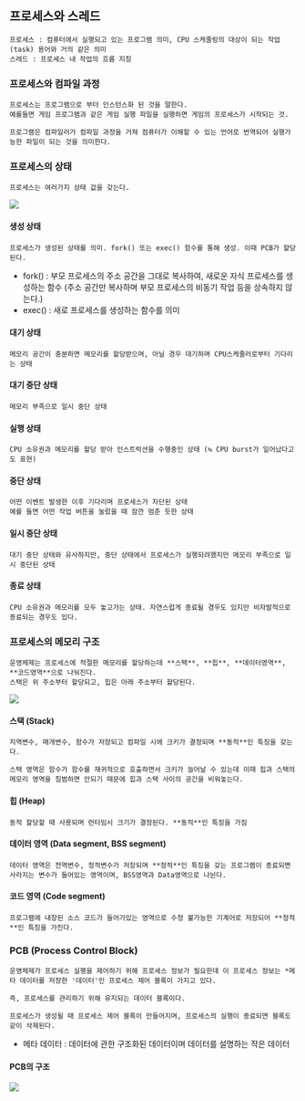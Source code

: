 ## 프로세스와 스레드
    프로세스 : 컴퓨터에서 실행되고 있는 프로그램 의미, CPU 스케줄링의 대상이 되는 작업(task) 용어와 거의 같은 의미 
    스레드 : 프로세스 내 작업의 흐름 지칭

### 프로세스와 컴파일 과정
    프로세스는 프로그램으로 부터 인스턴스화 된 것을 말한다.
    예를들면 게임 프로그램과 같은 게임 실행 파일을 실행하면 게임의 프로세스가 시작되는 것.

    프로그램은 컴파일러가 컴파일 과정을 거쳐 컴퓨터가 이해할 수 있는 언어로 번역되어 실행가능한 파일이 되는 것을 의미한다.


### 프로세스의 상태
    프로세스는 여러가지 상태 값을 갖는다.

<img src="https://upload.wikimedia.org/wikipedia/commons/thumb/8/83/Process_states.svg/1280px-Process_states.svg.png">

#### 생성 상태
    프로세스가 생성된 상태를 의미. fork() 또는 exec() 함수를 통해 생성. 이때 PCB가 할당된다.

* fork() : 부모 프로세스의 주소 공간을 그대로 복사하여, 새로운 자식 프로세스를 생성하는 함수 (주소 공간만 복사하며 부모 프로세스의 비동기 작업 등을 상속하지 않는다.)
* exec() : 새로 프로세스를 생성하는 함수를 의미

#### 대기 상태
    메모리 공간이 충분하면 메모리를 할당받으며, 아닐 경우 대기하며 CPU스케줄러로부터 기다리는 상태

#### 대기 중단 상태
    메모리 부족으로 일시 중단 상태

#### 실행 상태
    CPU 소유권과 메모리를 할당 받아 인스트럭션을 수행중인 상태 (≒ CPU burst가 일어났다고도 표현)

#### 중단 상태
    어떤 이벤트 발생한 이후 기다리며 프로세스가 차단된 상태
    예를 들면 어떤 작업 버튼을 눌렀을 때 잠깐 멈춘 듯한 상태

#### 일시 중단 상태
    대기 중단 상태와 유사하지만, 중단 상태에서 프로세스가 실행되려했지만 메모리 부족으로 일시 중단된 상태

#### 종료 상태
    CPU 소유권과 메모리를 모두 놓고가는 상태. 자연스럽게 종료될 경우도 있지만 비자발적으로 종료되는 경우도 있다.



### 프로세스의 메모리 구조
    운영체제는 프로세스에 적절한 메모리를 할당하는데 **스택**, **힙**, **데이터영역**, **코드영역**으로 나눠진다.
    스택은 위 주소부터 할당되고, 힙은 아래 주소부터 할당된다.

<img src="https://images.velog.io/images/moon-yerim/post/38d6fc92-c342-4a19-baf5-9aa148ae70ca/image.png">

#### 스택 (Stack)
    지역변수, 매개변수, 함수가 저장되고 컴파일 시에 크키가 결정되며 **동적**인 특징을 갖는다.

    스택 영역은 함수가 함수를 재귀적으로 호출하면서 크키가 늘어날 수 있는데 이때 힙과 스택의 메모리 영역을 침범하면 안되기 때문에 힙과 스택 사이의 공간을 비워놓는다.

#### 힙 (Heap)
    동적 할당할 때 사용되며 런타임시 크기가 결정된다. **동적**인 특징을 가짐

#### 데이터 영역 (Data segment, BSS segment)
    데이터 영역은 전역변수, 정적변수가 저장되며 **정적**인 특징을 갖는 프로그램이 종료되면 사라지는 변수가 들어있는 영역이며, BSS영역과 Data영역으로 나뉜다.

#### 코드 영역 (Code segment)
    프로그램에 내장된 소스 코드가 들어가있는 영역으로 수정 불가능한 기계어로 저장되어 **정적**인 특징을 가진다.

### PCB (Process Control Block)
    운영체제가 프로세스 실행을 제어하기 위해 프로세스 정보가 필요한데 이 프로세스 정보는 *메타 데이터를 저장한 '데이터'인 프로세스 제어 블록이 가지고 있다.

    즉, 프로세스를 관리하기 위해 유지되는 데이터 블록이다. 

    프로세스가 생성될 때 프로세스 제어 블록이 만들어지며, 프로세스의 실행이 종료되면 블록도 같이 삭제된다.

* 메타 데이터 : 데이터에 관한 구조화된 데이터이며 데이터를 설명하는 작은 데이터

#### PCB의 구조

<img src="https://woovictory.github.io/img/PCB_os.png">


